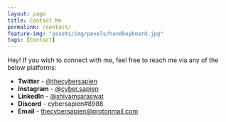 ```yaml
---
layout: page
title: Contact Me
permalink: /contact/
feature-img: "assets/img/pexels/handkeyboard.jpg"
tags: [Contact]
---
```


Hey! If you wish to connect with me, feel free to reach me via any of the below platforms:

- **Twitter** - [@thecybersapien](https://twitter.com/thecybersapien)
- **Instagram** - [@cyber.sapien](https://www.instagram.com/cyber.sapien/)
- **LinkedIn** - [@shivamsaraswat](https://www.linkedin.com/in/shivamsaraswat/)
- **Discord** - cybersapien#8988
- **Email** - thecybersapien@protonmail.com
